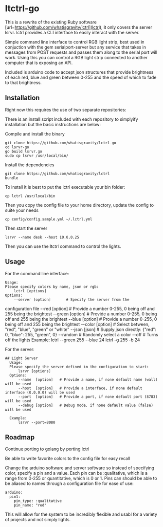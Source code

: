 # ltctrl-go

This is a rewrite of the existing Ruby software [url=https://github.com/whatisgravity/lctrl](lctrl), it only
covers the server lsrvr. lctrl provides a CLI interface to easily
interact with the server.


Simple command line interface to control RGB light strip, best used in
conjuction with the gem serialport-server but any service that takes in
messages from POST requests and passes them along to the serial port
will work. Using this you can control a RGB light strip connected to
another computer that is exposing an API.

Included is arduino code to accept json structures that provide
brightness of each red, blue and green between 0-255 and the speed of
which to fade to that brightness.

## Installation

Right now this requires the use of two separate repositories:

There is an install script included with each repository to simplyify
installation but the basic instructions are below:

Compile and install the binary

    git clone https://github.com/whatisgravity/lctrl-go
    cd lsrvr-go
    go build lsrvr.go
    sudo cp lsrvr /usr/local/bin/

Install the dependencies

    git clone https://github.com/whatisgravity/lctrl
    bundle

To install it is best to put the lctrl executable your bin folder:

    cp lctrl /usr/local/bin

Then you copy the config file to your home directory, update the config
to suite your needs

    cp config/config.sample.yml ~/.lctrl.yml

Then start the server

    lsrvr --name desk --host 10.0.0.25

Then you can use the ltctrl command to control the lights.

## Usage

For the command line interface:

    Usage:
    Please specify colors by name, json or rgb:
        lctrl [options]
    Options:
        --server [option]       # Specify the server from the
configuration file
        --red    [option]       # Provide a number 0-255, 0 being off
and 255 being the brightest
        --green  [option]       # Provide a number 0-255, 0 being off
and 255 being the brightest
        --blue   [option]       # Provide a number 0-255, 0 being off
and 255 being the brightest
        --color  [option]       # Select between, "red", "blue", "green"
or "white"
        --json   [json]         # Supply json directly: {"red": 0,
"blue": 255, "green", 0}
        --random                # Randomly select a color
        --off                   # Turns off the lights
    Example:
        lctrl --green 255 --blue 24
        lctrl -g 255 -b 24

For the server:

    ## Light Server
      Usage:
      Please specify the server defined in the configuration to start:
          lsrvr [options]
      Options:
          --name  [option]   # Provide a name, if none default name (wall) will be used
          --host  [option]   # Provide a interface, if none default interface (0.0.0.0) will be used
          --port  [option]   # Provide a port, if none default port (8783) will be used
          --debug [option]   # Debug mode, if none default value (false) will be used

      Example:
          lsrvr --port=8080


## Roadmap

Continue porting to golang by porting lctrl

Be able to write favorite colors to the config file for easy recall

Change the arduino software and server software so instead of specifying
color, specify a pin and a value. Each pin can be :qualitative, which is
a range from 0-255 or quantitative, which is 0 or 1. Pins can should be able to be aliased to names
through a configuration file for ease of use:

    arduino:
      pin1:
        pin_type: :qualitative
        pin_name: "red"

This will allow for the system to be incredibly flexible and usabl for a
variety of projects and not simply lights.
